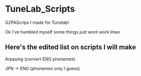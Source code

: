 # TuneLab_Scripts
G2PAScrips I made for Tunelab!

Ok I've humbled myself some things just wont work lmao

## Here's the edited list on scripts I will make

Arpasing (convert ENG phonemes)

JPN -> ENG (phonemes only I guess)
